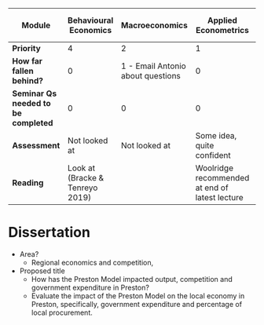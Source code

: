 
| Module                                | Behavioural Economics           | Macroeconomics                    | Applied Econometrics                           | Public Enterprise and Reg                                        | Modern Theories of Money                |
| ------------------------------------- | ------------------------------- | --------------------------------- | ---------------------------------------------- | ---------------------------------------------------------------- | --------------------------------------- |
| **Priority**                          | 4                               | 2                                 | 1                                              | 5                                                                | 3                                       |
| **How far fallen behind?**            | 0                               | 1 - Email Antonio about questions | 0                                              | 1                                                                | 2                                       |
| **Seminar Qs needed to be completed** | 0                               | 0                                 | 0                                              | 1                                                                | 0                                       |
| **Assessment**                        | Not looked at                   | Not looked at                     | Some idea, quite confident                     | Not looked at                                                    | Not looked at                           |
| **Reading**                           | Look at (Bracke & Tenreyo 2019) |                                   | Woolridge recommended at end of latest lecture | [Read this](https://web.stanford.edu/~jdlevin/Papers/Cities.pdf) | Up to date - extra reading recommended. |
# Dissertation
- Area?
	- Regional economics and competition,
- Proposed title
	- How has the Preston Model impacted output, competition and government expenditure in Preston?
	- Evaluate the impact of the Preston Model on the local economy in Preston, specifically, government expenditure and percentage of local procurement.